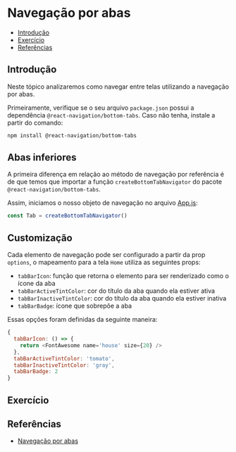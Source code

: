 # Navegação por abas

- [Introdução](#introdução)
- [Exercício](#exercício)
- [Referências](#referências)

## Introdução

Neste tópico analizaremos como navegar entre telas utilizando a navegação por abas.

Primeiramente, verifique se o seu arquivo `package.json` possui a dependência `@react-navigation/bottom-tabs`. Caso não tenha, instale a partir do comando:

```bash
npm install @react-navigation/bottom-tabs
```

## Abas inferiores

A primeira diferença em relação ao método de navegação por referência é de que temos que importar a função `createBottomTabNavigator` do pacote `@react-navigation/bottom-tabs`.

Assim, iniciamos o nosso objeto de navegação no arquivo [App.js](./App.js#L9):

```js
const Tab = createBottomTabNavigator()
```

## Customização

Cada elemento de navegação pode ser configurado a partir da prop `options`, o mapeamento para a tela `Home` utiliza as seguintes props:

- `tabBarIcon`: função que retorna o elemento para ser renderizado como o ícone da aba
- `tabBarActiveTintColor`: cor do título da aba quando ela estiver ativa
- `tabBarInactiveTintColor`: cor do título da aba quando ela estiver inativa
- `tabBarBadge`: ícone que sobrepõe a aba

Essas opções foram definidas da seguinte maneira:

```js
{
  tabBarIcon: () => {
    return <FontAwesome name='house' size={20} />
  },
  tabBarActiveTintColor: 'tomato',
  tabBarInactiveTintColor: 'gray',
  tabBarBadge: 2
}
```

## Exercício

## Referências

- [Navegação por abas](https://reactnavigation.org/docs/tab-based-navigation)